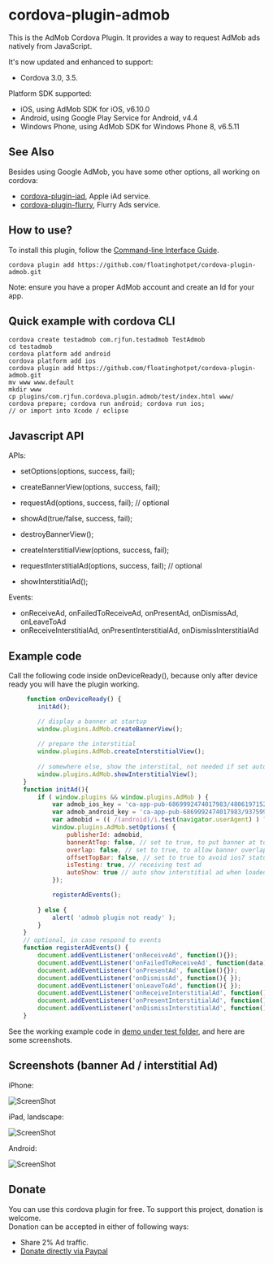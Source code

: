 # cordova-plugin-admob #
This is the AdMob Cordova Plugin. It provides a way to request AdMob ads natively from JavaScript. 

It's now updated and enhanced to support:
* Cordova 3.0, 3.5.

Platform SDK supported:
* iOS, using AdMob SDK for iOS, v6.10.0
* Android, using Google Play Service for Android, v4.4
* Windows Phone, using AdMob SDK for Windows Phone 8, v6.5.11

## See Also ##
Besides using Google AdMob, you have some other options, all working on cordova:
* [cordova-plugin-iad](https://github.com/floatinghotpot/cordova-plugin-iad), Apple iAd service. 
* [cordova-plugin-flurry](https://github.com/floatinghotpot/cordova-plugin-flurry), Flurry Ads service.

## How to use? ##
To install this plugin, follow the [Command-line Interface Guide](http://cordova.apache.org/docs/en/edge/guide_cli_index.md.html#The%20Command-line%20Interface).

    cordova plugin add https://github.com/floatinghotpot/cordova-plugin-admob.git

Note: ensure you have a proper AdMob account and create an Id for your app.

## Quick example with cordova CLI ##
    cordova create testadmob com.rjfun.testadmob TestAdmob
    cd testadmob
    cordova platform add android
    cordova platform add ios
    cordova plugin add https://github.com/floatinghotpot/cordova-plugin-admob.git
    mv www www.default
    mkdir www
    cp plugins/com.rjfun.cordova.plugin.admob/test/index.html www/
    cordova prepare; cordova run android; cordova run ios;
    // or import into Xcode / eclipse

## Javascript API ##

APIs:
- setOptions(options, success, fail);

- createBannerView(options, success, fail);
- requestAd(options, success, fail);  // optional
- showAd(true/false, success, fail); 
- destroyBannerView();

- createInterstitialView(options, success, fail);
- requestInterstitialAd(options, success, fail); // optional
- showInterstitialAd();

Events: 
- onReceiveAd, onFailedToReceiveAd, onPresentAd, onDismissAd, onLeaveToAd
- onReceiveInterstitialAd, onPresentInterstitialAd, onDismissInterstitialAd

## Example code ##
Call the following code inside onDeviceReady(), because only after device ready you will have the plugin working.
```javascript
     function onDeviceReady() {
        initAd();

        // display a banner at startup
        window.plugins.AdMob.createBannerView();
        
        // prepare the interstitial
        window.plugins.AdMob.createInterstitialView();
        
        // somewhere else, show the interstital, not needed if set autoShow = true
        window.plugins.AdMob.showInterstitialView();
    }
    function initAd(){
        if ( window.plugins && window.plugins.AdMob ) {
            var admob_ios_key = 'ca-app-pub-6869992474017983/4806197152';
            var admob_android_key = 'ca-app-pub-6869992474017983/9375997553';
            var admobid = (( /(android)/i.test(navigator.userAgent) ) ? admob_android_key : admob_ios_key);
            window.plugins.AdMob.setOptions( {
                publisherId: admobid,
                bannerAtTop: false, // set to true, to put banner at top
                overlap: false, // set to true, to allow banner overlap webview
                offsetTopBar: false, // set to true to avoid ios7 status bar overlap
                isTesting: true, // receiving test ad
                autoShow: true // auto show interstitial ad when loaded
            });

            registerAdEvents();
            
        } else {
            alert( 'admob plugin not ready' );
        }
    }
	// optional, in case respond to events
    function registerAdEvents() {
    	document.addEventListener('onReceiveAd', function(){});
        document.addEventListener('onFailedToReceiveAd', function(data){});
        document.addEventListener('onPresentAd', function(){});
        document.addEventListener('onDismissAd', function(){ });
        document.addEventListener('onLeaveToAd', function(){ });
        document.addEventListener('onReceiveInterstitialAd', function(){ });
        document.addEventListener('onPresentInterstitialAd', function(){ });
        document.addEventListener('onDismissInterstitialAd', function(){ });
    }
```

See the working example code in [demo under test folder](test/index.html), and here are some screenshots.
 
## Screenshots (banner Ad / interstitial Ad) ##

iPhone:

![ScreenShot](admob-iphone.jpg)

iPad, landscape:

![ScreenShot](admob-ipad-landscape.jpg)

Android:

![ScreenShot](admob-android.jpg)


## Donate ##
You can use this cordova plugin for free. To support this project, donation is welcome.  
Donation can be accepted in either of following ways:
* Share 2% Ad traffic. 
* [Donate directly via Paypal](http://floatinghotpot.github.io/#donate)

